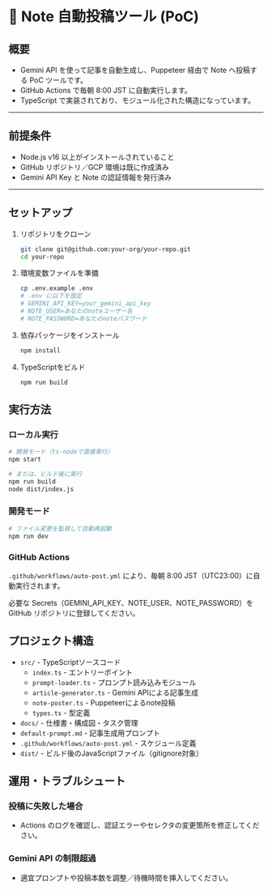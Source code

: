 # 🚀 Note 自動投稿ツール (PoC)

## 概要
- Gemini API を使って記事を自動生成し、Puppeteer 経由で Note へ投稿する PoC ツールです。  
- GitHub Actions で毎朝 8:00 JST に自動実行します。
- TypeScript で実装されており、モジュール化された構造になっています。

---

## 前提条件
- Node.js v16 以上がインストールされていること
- GitHub リポジトリ／GCP 環境は既に作成済み
- Gemini API Key と Note の認証情報を発行済み

---

## セットアップ

1. リポジトリをクローン  
   ```bash
   git clone git@github.com:your-org/your-repo.git
   cd your-repo
   ```

2. 環境変数ファイルを準備
   ```bash
   cp .env.example .env
   # .env に以下を設定
   # GEMINI_API_KEY=your_gemini_api_key
   # NOTE_USER=あなたのnoteユーザー名
   # NOTE_PASSWORD=あなたのnoteパスワード
   ```

3. 依存パッケージをインストール
   ```bash
   npm install
   ```

4. TypeScriptをビルド
   ```bash
   npm run build
   ```

## 実行方法
### ローカル実行
```bash
# 開発モード（ts-nodeで直接実行）
npm start

# または、ビルド後に実行
npm run build
node dist/index.js
```

### 開発モード
```bash
# ファイル変更を監視して自動再起動
npm run dev
```

### GitHub Actions
`.github/workflows/auto-post.yml` により、毎朝 8:00 JST（UTC23:00）に自動実行されます。

必要な Secrets（GEMINI_API_KEY、NOTE_USER、NOTE_PASSWORD）を GitHub リポジトリに登録してください。

## プロジェクト構造
- `src/` - TypeScriptソースコード
  - `index.ts` - エントリーポイント
  - `prompt-loader.ts` - プロンプト読み込みモジュール
  - `article-generator.ts` - Gemini APIによる記事生成
  - `note-poster.ts` - Puppeteerによるnote投稿
  - `types.ts` - 型定義
- `docs/` - 仕様書・構成図・タスク管理
- `default-prompt.md` - 記事生成用プロンプト
- `.github/workflows/auto-post.yml` - スケジュール定義
- `dist/` - ビルド後のJavaScriptファイル（gitignore対象）

## 運用・トラブルシュート
### 投稿に失敗した場合
- Actions のログを確認し、認証エラーやセレクタの変更箇所を修正してください。

### Gemini API の制限超過
- 適宜プロンプトや投稿本数を調整／待機時間を挿入してください。